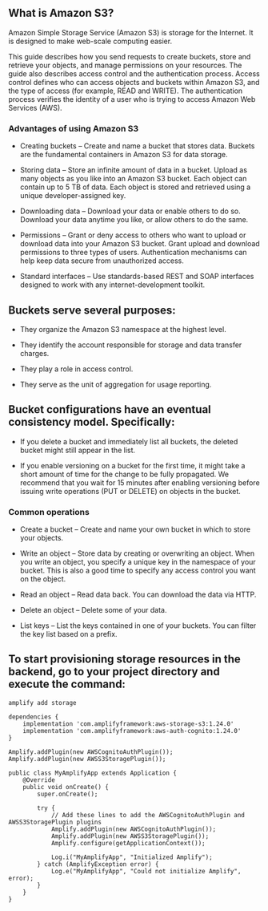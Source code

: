 ## What is Amazon S3?

Amazon Simple Storage Service (Amazon S3) is storage for the Internet. It is designed to make web-scale computing easier.

This guide describes how you send requests to create buckets, store and retrieve your objects, and manage permissions on your resources. The guide also describes access control and the authentication process. Access control defines who can access objects and buckets within Amazon S3, and the type of access (for example, READ and WRITE). The authentication process verifies the identity of a user who is trying to access Amazon Web Services (AWS).

### Advantages of using Amazon S3

- Creating buckets – Create and name a bucket that stores data. Buckets are the fundamental containers in Amazon S3 for data storage.

- Storing data – Store an infinite amount of data in a bucket. Upload as many objects as you like into an Amazon S3 bucket. Each object can contain up to 5 TB of data. Each object is stored and retrieved using a unique developer-assigned key.

- Downloading data – Download your data or enable others to do so. Download your data anytime you like, or allow others to do the same.

- Permissions – Grant or deny access to others who want to upload or download data into your Amazon S3 bucket. Grant upload and download permissions to three types of users. Authentication mechanisms can help keep data secure from unauthorized access.

- Standard interfaces – Use standards-based REST and SOAP interfaces designed to work with any internet-development toolkit.

## Buckets serve several purposes:

- They organize the Amazon S3 namespace at the highest level.

- They identify the account responsible for storage and data transfer charges.

- They play a role in access control.

- They serve as the unit of aggregation for usage reporting.

## Bucket configurations have an eventual consistency model. Specifically:

- If you delete a bucket and immediately list all buckets, the deleted bucket might still appear in the list.

- If you enable versioning on a bucket for the first time, it might take a short amount of time for the change to be fully propagated. We recommend that you wait for 15 minutes after enabling versioning before issuing write operations (PUT or DELETE) on objects in the bucket.

### Common operations

- Create a bucket – Create and name your own bucket in which to store your objects.

- Write an object – Store data by creating or overwriting an object. When you write an object, you specify a unique key in the namespace of your bucket. This is also a good time to specify any access control you want on the object.

- Read an object – Read data back. You can download the data via HTTP.

- Delete an object – Delete some of your data.

- List keys – List the keys contained in one of your buckets. You can filter the key list based on a prefix.

## To start provisioning storage resources in the backend, go to your project directory and execute the command:

```
amplify add storage
```

```
dependencies {
    implementation 'com.amplifyframework:aws-storage-s3:1.24.0'
    implementation 'com.amplifyframework:aws-auth-cognito:1.24.0'
}
```
```
Amplify.addPlugin(new AWSCognitoAuthPlugin());
Amplify.addPlugin(new AWSS3StoragePlugin());
```

```
public class MyAmplifyApp extends Application {
    @Override
    public void onCreate() {
        super.onCreate();

        try {
            // Add these lines to add the AWSCognitoAuthPlugin and AWSS3StoragePlugin plugins
            Amplify.addPlugin(new AWSCognitoAuthPlugin());
            Amplify.addPlugin(new AWSS3StoragePlugin());
            Amplify.configure(getApplicationContext());

            Log.i("MyAmplifyApp", "Initialized Amplify");
        } catch (AmplifyException error) {
            Log.e("MyAmplifyApp", "Could not initialize Amplify", error);
        }
    }
}
```